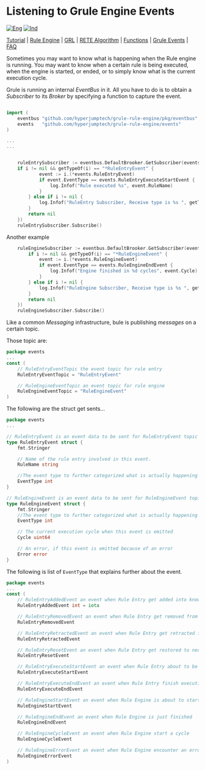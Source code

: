 # Listening to Grule Engine Events

[![Eng](https://github.com/gosquared/flags/blob/master/flags/flags/flat/24/United-Kingdom.png?raw=true)](GruleEvent_en.md)
[![Ind](https://github.com/gosquared/flags/blob/master/flags/flags/flat/24/Indonesia.png?raw=true)](GruleEvent_id.md)

[Tutorial](Tutorial_en.md) | [Rule Engine](RuleEngine_en.md) | [GRL](GRL_en.md) | [RETE Algorithm](RETE_en.md) | [Functions](Function_en.md) | [Grule Events](GruleEvent_en.md) | [FAQ](FAQ_en.md)

Sometimes you may want to know what is happening when the Rule engine is running.
You may want to know when a certain rule is being executed, when the engine
is started, or ended, or to simply know what is the current execution cycle.

Grule is running an internal *EventBus* in it. All you have to do is to obtain
a *Subscriber* to its *Broker* by specifying a function to capture the event.

```go

import (
    eventbus "github.com/hyperjumptech/grule-rule-engine/pkg/eventbus"
    events   "github.com/hyperjumptech/grule-rule-engine/events"
)

...
...


    ruleEntrySubscriber := eventbus.DefaultBrooker.GetSubscriber(events.RuleEntryEventTopic, func(i interface{}) error {
    if i != nil && getTypeOf(i) == "*RuleEntryEvent" {
            event := i.(*events.RuleEntryEvent)
            if event.EventType == events.RuleEntryExecuteStartEvent {
                log.Infof("Rule executed %s", event.RuleName)
            }
        } else if i != nil {
            log.Infof("RuleEntry Subscriber, Receive type is %s ", getTypeOf(i))
        }
        return nil
    })
    ruleEntrySubscriber.Subscribe()
```

Another example

```go
    ruleEngineSubscriber := eventbus.DefaultBrooker.GetSubscriber(events.RuleEngineEventTopic, func(i interface{}) error {
        if i != nil && getTypeOf(i) == "*RuleEngineEvent" {
            event := i.(*events.RuleEngineEvent)
            if event.EventType == events.RuleEngineEndEvent {
                log.Infof("Engine finished in %d cycles", event.Cycle)
            }
        } else if i != nil {
            log.Infof("RuleEngine Subscriber, Receive type is %s ", getTypeOf(i))
        }
        return nil
    })
    ruleEngineSubscriber.Subscribe()
```

Like a common *Messaging* infrastructure, bule is publishing *messages* on a certain topic.

Those topic are:

```go
package events
...
const (
    // RuleEntryEventTopic the event topic for rule entry
    RuleEntryEventTopic = "RuleEntryEvent"

    // RuleEngineEventTopic an event topic for rule engine
    RuleEngineEventTopic = "RuleEngineEvent"
)
```

The following are the struct get sents...

```go
package events
...

// RuleEntryEvent is an event data to be sent for RuleEntryEvent topic
type RuleEntryEvent struct {
    fmt.Stringer

    // Name of the rule entry involved in this event.
    RuleName string

    //The event type to further categorized what is actually happening
    EventType int
}

// RuleEngineEvent is an event data to be sent for RuleEngineEvent topic
type RuleEngineEvent struct {
    fmt.Stringer
    //The event type to further categorized what is actually happening
    EventType int

    // The current execution cycle when this event is emitted
    Cycle uint64

    // An error, if this event is emitted because of an error
    Error error
}
```

The following is list of `EventType` that explains further about the event.

```go
package events
...
const (
    // RuleEntryAddedEvent an event when Rule Entry get added into knowledge base
    RuleEntryAddedEvent int = iota

    // RuleEntryRemovedEvent an event when Rule Entry get removed from knowledge base
    RuleEntryRemovedEvent

    // RuleEntryRetractedEvent an event when Rule Entry get retracted from rule engine next cycle execution
    RuleEntryRetractedEvent

    // RuleEntryResetEvent an event when Rule Entry get restored to next rule engine cycle execution
    RuleEntryResetEvent

    // RuleEntryExecuteStartEvent an event when Rule Entry about to be executed
    RuleEntryExecuteStartEvent

    // RuleEntryExecuteEndEvent an event when Rule Entry finish execution
    RuleEntryExecuteEndEvent

    // RuleEngineStartEvent an event when Rule Engine is about to start
    RuleEngineStartEvent

    // RuleEngineEndEvent an event when Rule Engine is just finished
    RuleEngineEndEvent

    // RuleEngineCycleEvent an event when Rule Engine start a cycle
    RuleEngineCycleEvent

    // RuleEngineErrorEvent an event when Rule Engine encounter an error in it's execution
    RuleEngineErrorEvent
)
```
